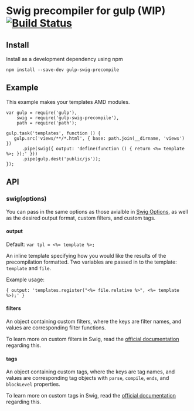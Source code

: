 # Swig precompiler for gulp (WIP) [![Build Status](https://travis-ci.org/motherinc/gulp-swig-precompile.png?branch=master)](https://travis-ci.org/motherinc/gulp-swig-precompile)

## Install

Install as a development dependency using npm

````
npm install --save-dev gulp-swig-precompile
````

## Example

This example makes your templates AMD modules.

````
var gulp = require('gulp'),
    swig = require('gulp-swig-precompile'),
    path = require('path');

gulp.task('templates', function () {
   gulp.src('views/**/*.html', { base: path.join(__dirname, 'views') })
      .pipe(swig({ output: 'define(function () { return <%= template %>; });' }))
      .pipe(gulp.dest('public/js'));
});
````

## API

### swig(options)

You can pass in the same options as those avialble in [Swig Options](http://paularmstrong.github.io/swig/docs/api/#SwigOpts), as well as the desired output format, custom filters, and custom tags.

#### output

Default: ````var tpl = <%= template %>;````

An inline template specifying how you would like the results of the precompilation formatted. Two variables are passed in to the template: ````template```` and ````file````. 

Example usage:

````
{ output: 'templates.register("<%= file.relative %>", <%= template %>);' }
````

#### filters

An object containing custom filters, where the keys are filter names, and values are corresponding filter functions.

To learn more on custom filters in Swig, read the [official documentation](http://paularmstrong.github.io/swig/docs/extending/#filters) regarding this.

#### tags

An object containing custom tags, where the keys are tag names, and values are corresponding tag objects with ````parse````, ````compile````, ````ends````, and ````blockLevel```` properties.

To learn more on custom tags in Swig, read the [official documentation](http://paularmstrong.github.io/swig/docs/extending/#tags) regarding this.
